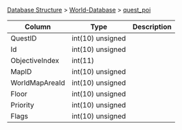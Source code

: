 [Database Structure](Database-Structure) > [World-Database](World-Database) > [quest_poi](quest_poi)

Column | Type | Description
--- | --- | ---
QuestID | int(10) unsigned | 
Id | int(10) unsigned | 
ObjectiveIndex | int(11) | 
MapID | int(10) unsigned | 
WorldMapAreaId | int(10) unsigned | 
Floor | int(10) unsigned | 
Priority | int(10) unsigned | 
Flags | int(10) unsigned | 
